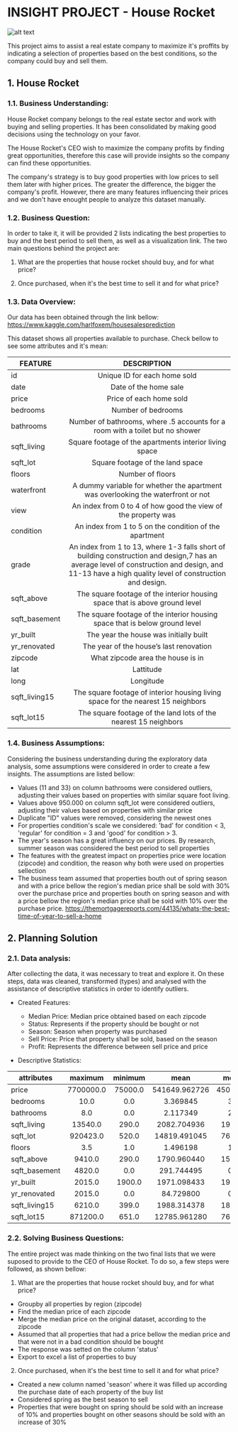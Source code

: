 # INSIGHT PROJECT - House Rocket

![alt text](https://fasthomes.org/public/img/fast/house-for-sale.jpg)

This project aims to assist a real estate company to maximize it's proffits by indicating a selection of properties based on the best conditions, so the company could buy and sell them. 

## 1. House Rocket
### 1.1. Business Understanding:

House Rocket company belongs to the real estate sector and work with buying and selling properties. It has been consolidated by making good decisions using the technology on your favor.

The House Rocket's CEO wish to maximize the company profits by finding great opportunities, therefore this case will provide insights so the company can find these opportunities. 

The company's strategy is to buy good properties with low prices to sell them later with higher prices. The greater the difference, the bigger the company's profit. However, there are many features influencing their prices and we don't have enought people to analyze this dataset manually. 

### 1.2. Business Question:
In order to take it, it will be provided 2 lists indicating the best properties to buy and the best period to sell them, as well as a visualization link. 
The two main questions behind the project are:
1) What are the properties that house rocket should buy, and for what price?

2) Once purchased, when it's the best time to sell it and for what price?

### 1.3. Data Overview:
Our data has been obtained through the link bellow:
https://www.kaggle.com/harlfoxem/housesalesprediction

This dataset shows all properties available to purchase. Check bellow to see some attributes and it's mean:

| FEATURE       | DESCRIPTION                                                                      |
| ------------- |:--------------------------------------------------------------------------------:|
| id            | Unique ID for each home sold                                                     |                             
| date          | Date of the home sale                                                            |
| price         | Price of each home sold                                                          |
| bedrooms      | Number of bedrooms                                                               |
| bathrooms     | Number of bathrooms, where .5 accounts for a room with a toilet but no shower    |
| sqft_living   | Square footage of the apartments interior living space                           |
| sqft_lot      | Square footage of the land space                                                 |
| floors        | Number of floors                                                                 |
| waterfront    | A dummy variable for whether the apartment was overlooking the waterfront or not |
| view          | An index from 0 to 4 of how good the view of the property was                    |
| condition     | An index from 1 to 5 on the condition of the apartment                           |                 
| grade         | An index from 1 to 13, where 1-3 falls short of building construction and design,7 has an average level of construction and design, and 11-13 have a high quality level of construction and design.|
| sqft_above    | The square footage of the interior housing space that is above ground level      |
| sqft_basement | The square footage of the interior housing space that is below ground level      |
| yr_built      | The year the house was initially built                                           |     
| yr_renovated  | The year of the house’s last renovation                                          | 
| zipcode       | What zipcode area the house is in                                                |   
| lat           | Lattitude                                                                        |
| long          | Longitude                                                                        |
| sqft_living15 | The square footage of interior housing living space for the nearest 15 neighbors |
| sqft_lot15    | The square footage of the land lots of the nearest 15 neighbors                  |

### 1.4. Business Assumptions:
Considering the business understanding during the exploratory data analysis, some assumptions were considered in order to create a few insights. The assumptions are listed bellow:

* Values (11 and 33) on column bathrooms were considered outliers, adjusting their values based on properties with similar square foot living.
* Values above 950.000 on column sqft_lot were considered outliers, adjusting their values based on properties with similar price 
* Duplicate "ID" values were removed, considering the newest ones
* For properties condition's scale we considered: 'bad' for condition < 3, 'regular' for condition = 3 and 'good' for condition > 3.
* The year's season has a great influency on our prices. By research, summer season was considered the best period to sell properties
* The features with the greatest impact on properties price were location (zipcode) and condition, the reason why both were used on properties sellection
* The business team assumed that properties bouth out of spring season and with a price bellow the region's median price shall be sold with 30% over the purchase price and properties bouth on spring season and with a price bellow the region's median price shall be sold with 10% over the purchase price. 
https://themortgagereports.com/44135/whats-the-best-time-of-year-to-sell-a-home

## 2. Planning Solution
### 2.1. Data analysis:
After collecting the data, it was necessary to treat and explore it. On these steps, data was cleaned, transformed (types) and analysed with the assistance of descriptive statistics in order to identify outliers. 

* Created Features:
  * Median Price: Median price obtained based on each zipcode
  * Status: Represents if the property should be bought or not
  * Season: Season when property was purchased
  * Sell Price: Price that property shall be sold, based on the season
  * Profit: Represents the difference between sell price and price

* Descriptive Statistics:

| attributes    |	maximum   |	minimum |	mean          |	median    |	std           |
|---------------|:---------:|:-------:|:-------------:|:---------:|:-------------:|
| price         |	7700000.0 |	75000.0 |	541649.962726 |	450000.00 |	367306.361583 |
|	bedrooms      |	10.0      |	0.0     |	3.369845      |	3.00      |	0.905393      |
|	bathrooms     |	8.0       |	0.0     |	2.117349      |	2.25      |	0.769895      |
|	sqft_living   |	13540.0   |	290.0   |	2082.704936   |	1920.00   |	919.125029    |
|	sqft_lot      |	920423.0  |	520.0   |	14819.491045  |	7614.00   |	36763.790341  |
|	floors        |	3.5       |	1.0     |	1.496198      |	1.50      |	0.540376      |
|	sqft_above    |	9410.0    |	290.0   |	1790.960440   |	1560.00   |	829.007154    |
|	sqft_basement |	4820.0    |	0.0     |	291.744495    |	0.00      |	442.771655    |
|	yr_built      |	2015.0    |	1900.0  |	1971.098433   |	1975.00   |	29.384591     |
|	yr_renovated  |	2015.0    |	0.0     |	84.729800     |	0.00      |	402.421625    |
|	sqft_living15 |	6210.0    |	399.0   |	1988.314378   |	1840.00   |	685.683099    |
|	sqft_lot15    |	871200.0  |	651.0   |	12785.961280  |	7620.00   |	27374.828923  |

### 2.2. Solving Business Questions:
The entire project was made thinking on the two final lists that we were suposed to provide to the CEO of House Rocket.
To do so, a few steps were followed, as shown bellow:

1) What are the properties that house rocket should buy, and for what price?
* Groupby all properties by region (zipcode)
* Find the median price of each zipcode
* Merge the median price on the original dataset, according to the zipcode
* Assumed that all properties that had a price bellow the median price and that were not in a bad condition should be bought
* The response was setted on the column 'status'
* Export to excel a list of properties to buy

2) Once purchased, when it's the best time to sell it and for what price?
* Created a new column named 'season' where it was filled up according the purchase date of each property of the buy list
* Considered spring as the best season to sell
* Properties that were bought on spring should be sold with an increase of 10% and properties bought on other seasons should be sold with an increase of 30% 


